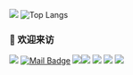 ![](https://github-readme-stats.vercel.app/api?username=kevinhall1998&show_icons=true&theme=transparent)
![Top Langs](https://github-readme-stats.vercel.app/api/top-langs/?username=kevinhall1998&layout=compact&theme=tokyonight)
### 🤗 欢迎来访
[![](https://visitor-badge.laobi.icu/badge?page_id=kevinhall1998.kevinhall1998)](https://visitor-badge.laobi.icu/badge?page_id=kevinhall1998.kevinhall1998)
[![Mail Badge](https://img.shields.io/badge/-kevinhall@qq.com-c14438?style=flat&logo=Gmail&logoColor=white&link=mailto:kevinhall@qq.com)](kevinhall@qq.com)
[![](https://img.shields.io/github/stars/kevinhall1998?color=fefb7b&logo=Undertale)](https://github-readme-stats-git-masterorgs-github-readme-stats-team.vercel.app/api?username=kevinhall1998&include_orgs=true&hide_title=false&hide_border=true&show_icons=true&include_all_commits=true&line_height=20&bg_color=0,EC6C6C,FFD479,FFFC79,73FA79&theme=graywhite&locale=cn)[![](https://img.shields.io/github/stars/connectai-e/dingtalk-openai?color=fefb7b)](https://github.com/connectai-e/dingtalk-openai)
[![](https://img.shields.io/github/followers/kevinhall1998?color=27da6b&logo=Handshake)](https://github.com/kevinhall1998?tab=followers)
[![](https://img.shields.io/badge/%E5%8D%9A%E5%AE%A2-%E4%BA%8C%E4%B8%AB%E8%AE%B2%E6%A2%B5-d7b1bf?logo=Blogger)]([https://blog.csdn.net/qq_39667443])
[![](https://img.shields.io/badge/Awesome-MyStarList-c780fa?logo=Awesome-Lists)](https://github.com/kevinhall1998/awesome-stars-kevinhall1998#readme)
